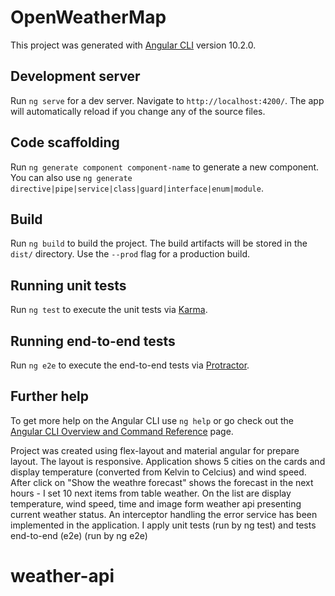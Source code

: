 # OpenWeatherMap

This project was generated with [Angular CLI](https://github.com/angular/angular-cli) version 10.2.0.

## Development server

Run `ng serve` for a dev server. Navigate to `http://localhost:4200/`. The app will automatically reload if you change any of the source files.

## Code scaffolding

Run `ng generate component component-name` to generate a new component. You can also use `ng generate directive|pipe|service|class|guard|interface|enum|module`.

## Build

Run `ng build` to build the project. The build artifacts will be stored in the `dist/` directory. Use the `--prod` flag for a production build.

## Running unit tests

Run `ng test` to execute the unit tests via [Karma](https://karma-runner.github.io).

## Running end-to-end tests

Run `ng e2e` to execute the end-to-end tests via [Protractor](http://www.protractortest.org/).

## Further help

To get more help on the Angular CLI use `ng help` or go check out the [Angular CLI Overview and Command Reference](https://angular.io/cli) page.


Project was created using flex-layout and material angular for prepare layout. The layout is responsive. Application shows 5 cities on the cards and display temperature (converted from Kelvin to Celcius) and wind speed.  After click on "Show the weathre forecast" shows the forecast in the next hours - I set 10 next items from table weather. 
On the list are display temperature, wind speed, time and image form weather api presenting current weather status.
An interceptor handling the error service has been implemented in the application.
I apply unit tests (run by ng test)
and tests end-to-end (e2e) (run by ng e2e)
# weather-api
